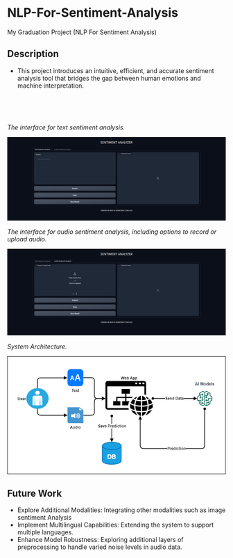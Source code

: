 # NLP-For-Sentiment-Analysis
My Graduation Project (NLP For Sentiment Analysis)

## Description

- This project introduces an intuitive, efficient, and accurate sentiment analysis tool that bridges the gap between human emotions and machine interpretation.
<br/>
<br/>
<br/>

 *The interface for text sentiment analysis.*
<p align="center">
  <img src="https://github.com/AhmedAbozaid94/NLP-For-Sentiment-Analysis/blob/main/User%20Interface/Screenshot%202024-05-01%20232714.png" alt="Text Sentiment Analysis Interface">
</p>


  *The interface for audio sentiment analysis, including options to record or upload audio.*
<p align="center">
  <img src="https://github.com/AhmedAbozaid94/NLP-For-Sentiment-Analysis/blob/main/User%20Interface/Screenshot%202024-05-01%20232730.png" alt="Audio Sentiment Analysis Interface">
</p>


  *System Architecture.*
<p align="center">
  <img src="https://github.com/AhmedAbozaid94/NLP-For-Sentiment-Analysis/blob/main/User%20Interface/New_System_arch.png" alt="System Architecture">
</p>


## Future Work
- Explore Additional Modalities: Integrating other modalities such as image sentiment Analysis
- Implement Multilingual Capabilities: Extending the system to support multiple languages.
- Enhance Model Robustness: Exploring additional layers of preprocessing to handle varied noise levels in audio data.
